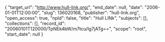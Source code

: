 {
  "target_url": "http://www.hull-link.org/", 
  "end_date": null, 
  "date": "2006-01-01T12:00:00", 
  "slug": 136020168, 
  "publisher": "hull-link.org", 
  "open_access": true, 
  "npld": false, 
  "title": "Hull LINk", 
  "subjects": [], 
  "collections": [], 
  "record_id": "20060101T120000/TpNEk4bW/m7tcu/Ig7jATg==", 
  "scope": "root", 
  "start_date": null
}

